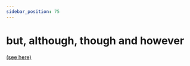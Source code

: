 ```yaml
---
sidebar_position: 75
---
```


# but, although, though and however

[(see here)](./although-though-but-and-however-contrast)
